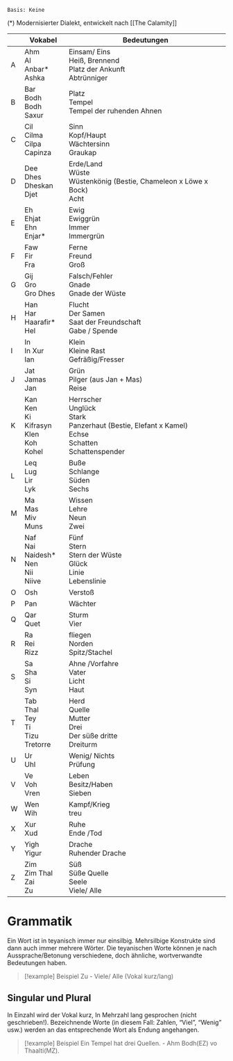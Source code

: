 	Basis: Keine

(\*) Modernisierter Dialekt, entwickelt nach [[The Calamity]]

|     | **Vokabel**                                            | **Bedeutungen**                                                                                                 |
| --- | ------------------------------------------------------ | --------------------------------------------------------------------------------------------------------------- |
| A   | Ahm<br>Al<br>Anbar*<br>Ashka                           | Einsam/ Eins<br>Heiß, Brennend<br>Platz der Ankunft<br>Abtrünniger                                              |
| B   | Bar<br>Bodh  <br>Bodh Saxur                            | Platz<br>Tempel  <br>Tempel der ruhenden Ahnen                                                                  |
| C   | Cil<br>Cilma<br>Cilpa<br>Capinza                       | Sinn<br>Kopf/Haupt<br>Wächtersinn<br>Graukap                                                                    |
| D   | Dee<br>Dhes<br>Dheskan<br>Djet                         | Erde/Land<br>Wüste<br>Wüstenkönig (Bestie, Chameleon x Löwe x Bock)<br>Acht                                     |
| E   | Eh<br>Ehjat<br>Ehn<br>Enjar*                           | Ewig<br>Ewiggrün<br>Immer<br>Immergrün                                                                          |
| F   | Faw<br>Fir<br>Fra                                      | Ferne<br>Freund<br>Groß                                                                                         |
| G   | Gij<br>Gro<br>Gro Dhes                                 | Falsch/Fehler<br>Gnade<br>Gnade der Wüste                                                                       |
| H   | Han<br>Har<br>Haarafir*<br>Hel                         | Flucht<br>Der Samen<br>Saat der Freundschaft<br>Gabe / Spende                                                   |
| I   | In<br>In Xur<br>Ian                                    | Klein<br>Kleine Rast<br>Gefräßig/Fresser                                                                        |
| J   | Jat<br>Jamas<br>Jan                                    | Grün<br>Pilger (aus Jan + Mas)<br>Reise                                                                         |
| K   | Kan<br>Ken  <br>Ki<br>Kifrasyn<br>Klen<br>Koh<br>Kohel | Herrscher<br>Unglück  <br>Stark<br>Panzerhaut (Bestie, Elefant x Kamel)<br>Echse<br>Schatten<br>Schattenspender |
| L   | Leq<br>Lug<br>Lir<br>Lyk                               | Buße<br>Schlange<br>Süden<br>Sechs                                                                              |
| M   | Ma<br>Mas<br>Miv<br>Muns                               | Wissen  <br>Lehre<br>Neun<br>Zwei                                                                               |
| N   | Naf<br>Nai<br>Naidesh*<br>Nen<br>Nii  <br>Niive        | Fünf<br>Stern<br>Stern der Wüste<br>Glück<br>Linie  <br>Lebenslinie                                             |
| O   | Osh                                                    | Verstoß                                                                                                         |
| P   | Pan                                                    | Wächter                                                                                                         |
| Q   | Qar<br>Quet                                            | Sturm<br>Vier                                                                                                   |
| R   | Ra<br>Rei<br>Rizz                                      | fliegen<br>Norden<br>Spitz/Stachel                                                                              |
| S   | Sa  <br>Sha<br>Si<br>Syn                               | Ahne /Vorfahre  <br>Vater<br>Licht<br>Haut                                                                      |
| T   | Tab<br>Thal<br>Tey<br>Ti<br>Tizu<br>Tretorre           | Herd<br>Quelle<br>Mutter<br>Drei<br>Der süße dritte<br>Dreiturm                                                 |
| U   | Ur<br>Uhl                                              | Wenig/ Nichts<br>Prüfung                                                                                        |
| V   | Ve<br>Voh<br>Vren                                      | Leben<br>Besitz/Haben<br>Sieben                                                                                 |
| W   | Wen<br>Wih                                             | Kampf/Krieg<br>treu                                                                                             |
| X   | Xur<br>Xud                                             | Ruhe<br>Ende /Tod                                                                                               |
| Y   | Yigh<br>Yigur                                          | Drache<br>Ruhender Drache                                                                                       |
| Z   | Zim<br>Zim Thal<br>Zai<br>Zu                           | Süß<br>Süße Quelle<br>Seele<br>Viele/ Alle                                                                      |
# Grammatik
Ein Wort ist in teyanisch immer nur einsilbig. Mehrsilbige Konstrukte sind dann auch immer mehrere Wörter.
Die teyanischen Worte können je nach Aussprache/Betonung verschiedene, doch ähnliche, wortverwandte Bedeutungen haben. 
> [!example] Beispiel
> Zu - Viele/ Alle (Vokal kurz/lang)
## Singular und Plural
In Einzahl wird der Vokal kurz, In Mehrzahl lang gesprochen (nicht geschrieben!).
Bezeichnende Worte (in diesem Fall: Zahlen, “Viel”, “Wenig” usw.) werden an das entsprechende Wort als Endung angehangen.

> [!example] Beispiel
Ein Tempel hat drei Quellen. - Ahm Bodh(EZ) vo Thaalti(MZ).

